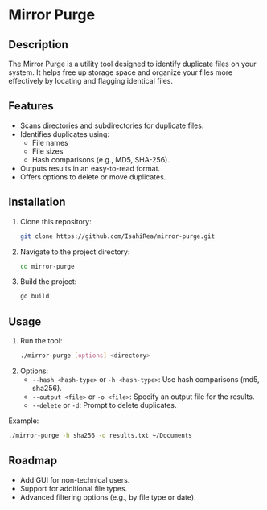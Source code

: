 # Mirror Purge

## Description
The Mirror Purge is a utility tool designed to identify duplicate files on your system. It helps free up storage space and organize your files more effectively by locating and flagging identical files.

## Features
- Scans directories and subdirectories for duplicate files.
- Identifies duplicates using:
  - File names
  - File sizes
  - Hash comparisons (e.g., MD5, SHA-256).
- Outputs results in an easy-to-read format.
- Offers options to delete or move duplicates.

## Installation
1. Clone this repository:
   ```bash
   git clone https://github.com/IsahiRea/mirror-purge.git
   ```
2. Navigate to the project directory:
   ```bash
   cd mirror-purge
   ```
3. Build the project:
   ```bash
   go build
   ```

## Usage
1. Run the tool:
   ```bash
   ./mirror-purge [options] <directory>
   ```
2. Options:
   - `--hash <hash-type>` or `-h <hash-type>`: Use hash comparisons (md5, sha256).
   - `--output <file>` or `-o <file>`: Specify an output file for the results.
   - `--delete` or `-d`: Prompt to delete duplicates.

Example:
```bash
./mirror-purge -h sha256 -o results.txt ~/Documents
```

## Roadmap
- Add GUI for non-technical users.
- Support for additional file types.
- Advanced filtering options (e.g., by file type or date).